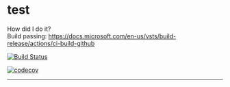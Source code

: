 # test
How did I do it?   
Build passing: https://docs.microsoft.com/en-us/vsts/build-release/actions/ci-build-github   

[![Build Status](https://lsamorim-test.visualstudio.com/_apis/public/build/definitions/fb84aa15-dca6-492a-97eb-ed2d056f91e9/1/badge)](https://lsamorim.visualstudio.com/MyFirstProject/_build/index?definitionId=1)   

[![codecov](https://codecov.io/gh/lsamorim/test/branch/master/graph/badge.svg)](https://codecov.io/gh/lsamorim/test)

---   
